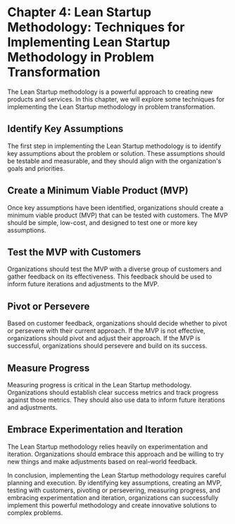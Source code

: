 Chapter 4: Lean Startup Methodology: Techniques for Implementing Lean Startup Methodology in Problem Transformation
===================================================================================================================

The Lean Startup methodology is a powerful approach to creating new products and services. In this chapter, we will explore some techniques for implementing the Lean Startup methodology in problem transformation.

Identify Key Assumptions
------------------------

The first step in implementing the Lean Startup methodology is to identify key assumptions about the problem or solution. These assumptions should be testable and measurable, and they should align with the organization's goals and priorities.

Create a Minimum Viable Product (MVP)
-------------------------------------

Once key assumptions have been identified, organizations should create a minimum viable product (MVP) that can be tested with customers. The MVP should be simple, low-cost, and designed to test one or more key assumptions.

Test the MVP with Customers
---------------------------

Organizations should test the MVP with a diverse group of customers and gather feedback on its effectiveness. This feedback should be used to inform future iterations and adjustments to the MVP.

Pivot or Persevere
------------------

Based on customer feedback, organizations should decide whether to pivot or persevere with their current approach. If the MVP is not effective, organizations should pivot and adjust their approach. If the MVP is successful, organizations should persevere and build on its success.

Measure Progress
----------------

Measuring progress is critical in the Lean Startup methodology. Organizations should establish clear success metrics and track progress against those metrics. They should also use data to inform future iterations and adjustments.

Embrace Experimentation and Iteration
-------------------------------------

The Lean Startup methodology relies heavily on experimentation and iteration. Organizations should embrace this approach and be willing to try new things and make adjustments based on real-world feedback.

In conclusion, implementing the Lean Startup methodology requires careful planning and execution. By identifying key assumptions, creating an MVP, testing with customers, pivoting or persevering, measuring progress, and embracing experimentation and iteration, organizations can successfully implement this powerful methodology and create innovative solutions to complex problems.
